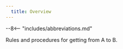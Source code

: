 ```yaml
---
  title: Overview
---
```


--8<-- "includes/abbreviations.md"

Rules and procedures for getting from A to B.
